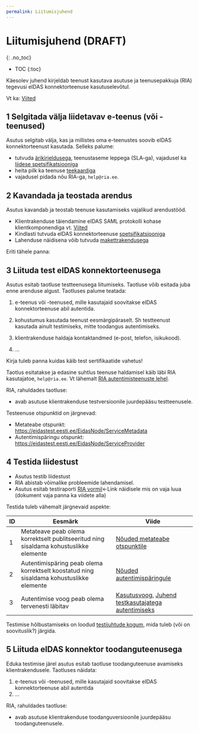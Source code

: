 ```yaml
---
permalink: Liitumisjuhend
---
```


# Liitumisjuhend (DRAFT)
{: .no_toc}

- TOC
{:toc}

Käesolev juhend kirjeldab teenust kasutava asutuse ja teenusepakkuja (RIA) tegevusi eIDAS konnektorteenuse kasutuselevõtul.

Vt ka: [Viited](Viited)

## 1 Selgitada välja liidetavav e-teenus (või -teenused)

Asutus selgitab välja, kas ja millistes oma e-teenustes soovib eIDAS konnektorteenust kasutada. Selleks palume:
- tutvuda [ärikirjeldusega](Arikirjeldus), teenustaseme leppega (SLA-ga), vajadusel ka [liidese spetsifikatsiooniga](Spetsifikatsioon)
- heita pilk ka teenuse [teekaardiga](https://e-gov.github.io/TARA-Doku/#teekaart)
- vajadusel pidada nõu RIA-ga, `help@ria.ee`.

## 2 Kavandada ja teostada arendus
Asutus kavandab ja teostab teenuse kasutamiseks vajalikud arendustööd.
  - Klientrakenduse täiendamine eIDAS SAML protokolli kohase klientkomponendiga vt. [Viited](https://e-gov.github.io/eIDAS-Connector/Viited)
  - Kindlasti tutvuda eIDAS konnektorteenuse [spetsifikatsiooniga](https://e-gov.github.io/eIDAS-Connector/Spetsifikatsioon)
  - Lahenduse näidisena võib tutvuda [makettrakendusega](https://github.com/e-gov/eIDAS-Client)

Eriti tähele panna:<br>


## 3 Liituda test eIDAS konnektorteenusega
Asutus esitab taotluse testteenusega liitumiseks. Taotluse võib esitada juba enne arenduse algust. Taotluses palume teatada:

1) e-teenus või -teenused, mille kasutajaid soovitakse eIDAS konnektorteenuse abil autentida.

2) kohustumus kasutada teenust eesmärgipäraselt. Sh testteenust kasutada ainult testimiseks, mitte toodangus autentimiseks.

3) klientrakenduse haldaja kontaktandmed (e-post, telefon, isikukood).

4) ...

Kirja tuleb panna kuidas käib test sertifikaatide vahetus!

Taotlus esitatakse ja edasine suhtlus teenuse haldamisel käib läbi RIA kasutajatoe, `help@ria.ee`. Vt lähemalt [RIA autentimisteenuste lehel](https://www.ria.ee/ee/autentimisteenused.html).

RIA, rahuldades taotluse:
- avab asutuse klientrakenduse testversioonile juurdepääsu testteenusele.

Testeenuse otspunktid on järgnevad:
- Metateabe otspunkt: https://eidastest.eesti.ee/EidasNode/ServiceMetadata
- Autentimispäringu otspunkt: https://eidastest.eesti.ee/EidasNode/ServiceProvider

## 4 Testida liidestust
- Asutus testib liidestust
- RIA abistab võimalike probleemide lahendamisel.
- Asutus esitab testiraporti [RIA vormil]()<-Link näidisele mis on vaja luua (dokument vaja panna ka viidete alla)

Testida tuleb vähemalt järgnevaid aspekte:

| ID | Eesmärk | Viide |
|----|--------|--------|
| 1 | Metateave peab olema korrektselt publitseeritud ning sisaldama kohustuslikke elemente | [Nõuded metateabe otspunktile](https://e-gov.github.io/eIDAS-Connector/Spetsifikatsioon#53-teenusepakkuja-metateave) |
| 2 | Autentimispäring peab olema korrektselt koostatud ning sisaldama kohustuslikke elemente| [Nõuded autentimispäringule](https://e-gov.github.io/eIDAS-Connector/Spetsifikatsioon#6-autentimisp%C3%A4ring) |
| 3 | Autentimise voog peab olema tervenesti läbitav | [Kasutusvoog](https://e-gov.github.io/eIDAS-Connector/Spetsifikatsioon#lisa-6-eduka-autentimisvoo-jadadiagramm), [Juhend testkasutajatega autentimiseks](Testkasutajad) |

Testimise hõlbustamiseks on loodud [testijuhtude kogum](Testjuhud), mida tuleb (või on soovituslik?) järgida.

## 5 Liituda eIDAS konnektor toodanguteenusega
Eduka testimise järel asutus esitab taotluse toodanguteenuse avamiseks klientrakendusele. Taotluses näidata:
1) e-teenus või -teenused, mille kasutajaid soovitakse eIDAS konnektorteenuse abil autentida<br>
2) ...

RIA, rahuldades taotluse:
- avab asutuse klientrakenduse toodanguversioonile juurdepääsu toodanguteenusele.


